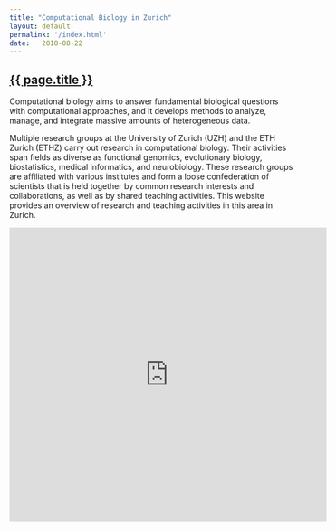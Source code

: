```yaml
---
title: "Computational Biology in Zurich"
layout: default
permalink: '/index.html'
date:   2018-08-22
---
```


<h2><a href="https://compbiozurich.github.io">{{ page.title }}</a></h2>

Computational biology aims to answer fundamental biological questions with computational approaches, and it develops methods to analyze, manage, and integrate massive amounts of heterogeneous data.

Multiple research groups at the University of Zurich (UZH) and the ETH Zurich (ETHZ) carry out research in computational biology. Their activities span fields as diverse as functional genomics, evolutionary biology, biostatistics, medical informatics, and neurobiology. These research groups are affiliated with various institutes and form a loose confederation of scientists that is held together by common research interests and collaborations, as well as by shared teaching activities. This website provides an overview of research and teaching activities in this area in Zurich.

<iframe frameBorder="0" width="560" height="520" src="https://progenetix.org/collabplots/?nodes=https://raw.githubusercontent.com/compbiozurich/compbiozurich.github.io/master/assets/collab/people.tab&nodesort=random&connections=https://raw.githubusercontent.com/compbiozurich/compbiozurich.github.io/master/assets/collab/connections.tab&plot_bgcolor_hex=%23ffffff&fontcol=%23000000&imgh=500&circradius=50&legendw=60&legendpos=top&legendsort=label+length&fontpx=11&legendfpx=12&imgtype=SVG&transparent=opaque&Submit=Submit&embed=1">Connections of Compbiozurich Members</iframe>
